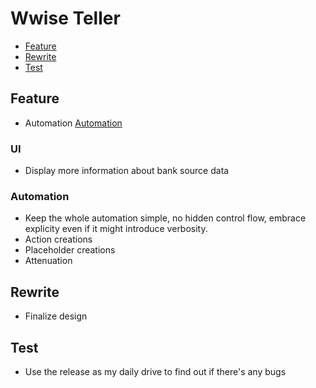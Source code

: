 # Wwise Teller

- [Feature](wwise-teller#Feature)
- [Rewrite](wwise-teller#Rewrite)
- [Test](wwise-teller#Test)

## Feature

- Automation [Automation](wwise-teller#Automation)

### UI

- Display more information about bank source data

### Automation

- Keep the whole automation simple, no hidden control flow, embrace explicity even if it might
introduce verbosity.
- Action creations
- Placeholder creations
- Attenuation

## Rewrite

- Finalize design

## Test

- Use the release as my daily drive to find out if there's any bugs
